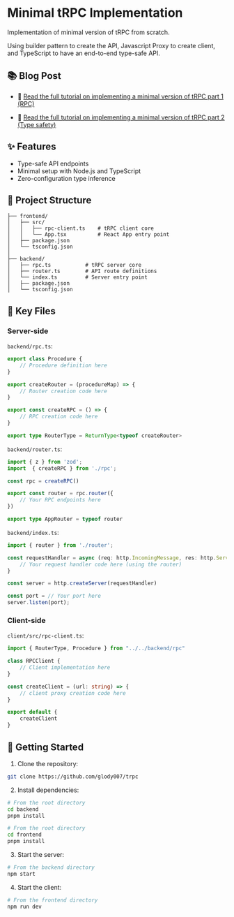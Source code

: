 # Minimal tRPC Implementation

Implementation of minimal version of tRPC from scratch. 

Using builder pattern to create the API, Javascript Proxy to create client, and TypeScript to have an end-to-end type-safe API.

## 📚 Blog Post

- 📖 [Read the full tutorial on implementing a minimal version of tRPC part 1 (RPC)](https://www.softwaredissection.com/posts/trpc-dissection-part1)

- 📖 [Read the full tutorial on implementing a minimal version of tRPC part 2 (Type safety)](https://www.softwaredissection.com/posts/trpc-dissection-part2)

## ✨ Features

- Type-safe API endpoints
- Minimal setup with Node.js and TypeScript 
- Zero-configuration type inference

## 📁 Project Structure

```
├── frontend/
│   ├── src/
│   │   ├── rpc-client.ts    # tRPC client core
│   │   └── App.tsx          # React App entry point
│   ├── package.json
│   └── tsconfig.json
│
├── backend/
│   ├── rpc.ts           # tRPC server core
│   ├── router.ts        # API route definitions
│   └── index.ts         # Server entry point
│   ├── package.json
│   └── tsconfig.json
```

## 🔑 Key Files

### Server-side

`backend/rpc.ts`:
```typescript
export class Procedure {
    // Procedure definition here
}

export createRouter = (procedureMap) => {
    // Router creation code here
}

export const createRPC = () => {
    // RPC creation code here
}

export type RouterType = ReturnType<typeof createRouter>
```

`backend/router.ts`:
```typescript
import { z } from 'zod';
import  { createRPC } from './rpc';

const rpc = createRPC()

export const router = rpc.router({
    // Your RPC endpoints here
})

export type AppRouter = typeof router
```

`backend/index.ts`:
```typescript
import { router } from './router';

const requestHandler = async (req: http.IncomingMessage, res: http.ServerResponse) => {
    // Your request handler code here (using the router)
}

const server = http.createServer(requestHandler)

const port = // Your port here
server.listen(port);
```

### Client-side

`client/src/rpc-client.ts`:
```typescript
import { RouterType, Procedure } from "../../backend/rpc"

class RPCClient {
    // Client implementation here
}

const createClient = (url: string) => {
    // client proxy creation code here
}

export default {
    createClient
}
```

## 🚀 Getting Started

1. Clone the repository:
```bash
git clone https://github.com/glody007/trpc
```

2. Install dependencies:
```bash
# From the root directory
cd backend
pnpm install

# From the root directory
cd frontend
pnpm install
```

3. Start the server:
```bash
# From the backend directory
npm start
```

4. Start the client:
```bash
# From the frontend directory
npm run dev
````
